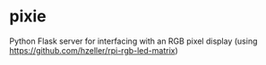 # pixie
Python Flask server for interfacing with an RGB pixel display (using https://github.com/hzeller/rpi-rgb-led-matrix)
